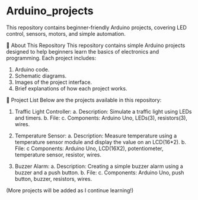 # Arduino_projects
This repository contains beginner-friendly Arduino projects, covering LED control, sensors, motors, and simple automation. 

📌 About This Repository
This repository contains simple Arduino projects designed to help beginners learn the basics of electronics and programming. Each project includes:
1. Arduino code.
2. Schematic diagrams.
3. Images of the project interface.
4. Brief explanations of how each project works.

📂 Project List
Below are the projects available in this repository:

1. Traffic Light Controller:
a. Description: Simulate a traffic light using LEDs and timers.
b. File:
c. Components: Arduino Uno, LEDs(3), resistors(3), wires.

2. Temperature Sensor:
a. Description: Measure temperature using a temperature sensor module and display the value on an LCD(16*2).
b. File:
c Components: Arduino Uno, LCD(16X2), potentiometer, temperature sensor, resistor, wires.

3. Buzzer Alarm:
a. Description:  Creating a simple buzzer alarm using a buzzer and a push button.
b. File:
c. Components: Arduino Uno, push button, buzzer, resistors, wires.

(More projects will be added as I continue learning!)
